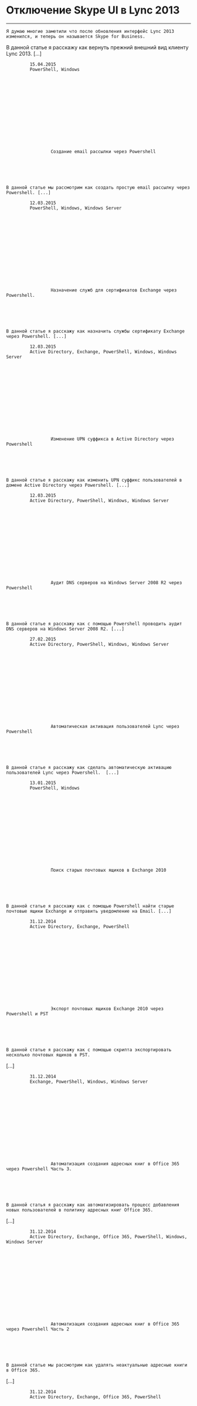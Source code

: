 #                 	 Отключение Skype UI в Lync 2013   
***            	***

                
			
	
		
    
	Я думаю многие заметили что после обновления интерфейс Lync 2013 изменился, и теперь он называется Skype for Business.
В данной статье я расскажу как вернуть прежний внешний вид клиенту Lync 2013. [...] 
        
             15.04.2015 
             PowerShell, Windows 
        
            
        
	
        
                
            
			
		
		
            
    
							
            	
                 
                	 Создание email рассылки через Powershell 
                	
                
			
	
		
    
	В данной статье мы рассмотрим как создать простую email рассылку через Powershell. [...] 
        
             12.03.2015 
             PowerShell, Windows, Windows Server 
        
            
        
	
        
                
            
			
		
		
            
    
							
            	
                 
                	 Назначение служб для сертификатов Exchange через Powershell. 
                	
                
			
	
		
    
	В данной статье я расскажу как назначить службы сертификату Exchange через Powershell. [...] 
        
             12.03.2015 
             Active Directory, Exchange, PowerShell, Windows, Windows Server 
        
            
        
	
        
                
            
			
		
		
            
    
							
            	
                 
                	 Изменение UPN суффикса в Active Directory через Powershell 
                	
                
			
	
		
    
	В данной статье я расскажу как изменить UPN суффикс пользователей в домене Active Directory через Powershell. [...] 
        
             12.03.2015 
             Active Directory, PowerShell, Windows, Windows Server 
        
            
        
	
        
                
            
			
		
		
            
    
							
            	
                 
                	 Аудит DNS серверов на Windows Server 2008 R2 через Powershell 
                	
                
			
	
		
    
	В данной статье я расскажу как с помощью Powershell проводить аудит DNS серверов на Windows Server 2008 R2. [...] 
        
             27.02.2015 
             Active Directory, PowerShell, Windows, Windows Server 
        
            
        
	
        
                
            
			
		
		
            
    
							
            	
                 
                	 Автоматическая активация пользователей Lync через Powershell 
                	
                
			
	
		
    
	В данной статье я расскажу как сделать автоматическую активацию пользователей Lync через Powershell.  [...] 
        
             13.01.2015 
             PowerShell, Windows 
        
            
        
	
        
                
            
			
		
		
            
    
							
            	
                 
                	 Поиск старых почтовых ящиков в Exchange 2010 
                	
                
			
	
		
    
	В данной статье я расскажу как с помощью Powershell найти старые почтовые ящики Exchange и отправить уведомление на Email. [...] 
        
             31.12.2014 
             Active Directory, Exchange, PowerShell 
        
            
        
	
        
                
            
			
		
		
            
    
							
            	
                 
                	 Экспорт почтовых ящиков Exchange 2010 через Powershell и PST 
                	
                
			
	
		
    
	В данной статье я расскажу как с помощью скрипта экспортировать несколько почтовых ящиков в PST.
 [...] 
        
             31.12.2014 
             Exchange, PowerShell, Windows, Windows Server 
        
            
        
	
        
                
            
			
		
		
            
    
							
            	
                 
                	 Автоматизация создания адресных книг в Office 365 через Powershell Часть 3. 
                	
                
			
	
		
    
	В данной статья я расскажу как автоматизировать процесс добавления новых пользователей в политику адресных книг Office 365.
 [...] 
        
             31.12.2014 
             Active Directory, Exchange, Office 365, PowerShell, Windows, Windows Server 
        
            
        
	
        
                
            
			
		
		
            
    
							
            	
                 
                	 Автоматизация создания адресных книг в Office 365 через Powershell Часть 2 
                	
                
			
	
		
    
	В данной статье мы рассмотрим как удалять неактуальные адресные книги в Office 365.
 [...] 
        
             31.12.2014 
             Active Directory, Exchange, Office 365, PowerShell 
        
            
        
	
        
                
            
			
		
		        
	        
        
        
    
        
    
	
        
            
            
            
				Архивы
			
					Февраль 2025
	Октябрь 2019
	Сентябрь 2019
	Июнь 2019
	Март 2019
	Декабрь 2018
	Август 2018
	Июль 2018
	Июнь 2018
	Май 2017
	Апрель 2017
	Июнь 2016
	Май 2016
	Октябрь 2015
	Август 2015
	Июль 2015
	Июнь 2015
	Май 2015
	Апрель 2015
	Март 2015
	Февраль 2015
	Январь 2015
	Декабрь 2014
			
			Календарь
	Февраль 2025
	
	
		Пн
		Вт
		Ср
		Чт
		Пт
		Сб
		Вс
	
	
	
	
		&nbsp;12
	
	
		3456789
	
	
		10111213141516
	
	
		17181920212223
	
	
		2425262728
		&nbsp;
	
	
	
		&laquo; Окт
		&nbsp;
		&nbsp;
	Рубрики
			
					Active Directory
	Asterisk
	Bash
	Cisco
	Cloud
	Debian
	Exchange
	GLPI Service Desk
	Linux
	Office 365
	PowerShell
	Puppet
	Ubuntu
	Web
	Web/Cloud
	Windows
	Windows Server
	Без рубрики
	Виртуализация
	Сети
			
			                 
            
            
        
    
	           
    
    
« Назад«123»Вперед »  
	
    
		
        
             
			
                
                    
                                                  Все права защищены. IT Traveler 2025 
                         
                        
																		                    
                    
				
                
                
    
			
		                            
	
	
                
                
			
                
		
        
	
    
jQuery(document).ready(function($){
  $("a[rel*=lightbox]").colorbox({initialWidth:"30%",initialHeight:"30%",maxWidth:"90%",maxHeight:"90%",opacity:0.8,current:" {current}  {total}",previous:"",close:"Закрыть"});
});
  
    (function (d, w, c) {
        (w[c] = w[c] || []).push(function() {
            try {
                w.yaCounter27780774 = new Ya.Metrika({
                    id:27780774,
                    clickmap:true,
                    trackLinks:true,
                    accurateTrackBounce:true,
                    webvisor:true,
                    trackHash:true
                });
            } catch(e) { }
        });
        var n = d.getElementsByTagName("script")[0],
            s = d.createElement("script"),
            f = function () { n.parentNode.insertBefore(s, n); };
        s.type = "text/javascript";
        s.async = true;
        s.src = "https://mc.yandex.ru/metrika/watch.js";
        if (w.opera == "[object Opera]") {
            d.addEventListener("DOMContentLoaded", f, false);
        } else { f(); }
    })(document, window, "yandex_metrika_callbacks");
  (function(i,s,o,g,r,a,m){i['GoogleAnalyticsObject']=r;i[r]=i[r]||function(){
  (i[r].q=i[r].q||[]).push(arguments)},i[r].l=1*new Date();a=s.createElement(o),
  m=s.getElementsByTagName(o)[0];a.async=1;a.src=g;m.parentNode.insertBefore(a,m)
  })(window,document,'script','//www.google-analytics.com/analytics.js','ga');
  ga('create', 'UA-58126221-1', 'auto');
  ga('send', 'pageview');

